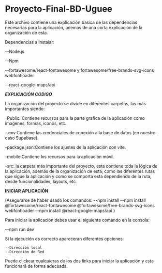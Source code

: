 # Proyecto-Final-BD-Uguee

Este archivo contiene una explicación basica de las dependencias necesarias para la aplicación, ademas de una corta explicación de la organización de esta.

Dependencias a instalar:

--Node.js

--Npm 

--fortawesome/react-fontawesome y fortawesome/free-brands-svg-icons webfontloader

--react-google-maps/api

***EXPLICACIÓN CODIGO***

La organización del proyecto se divide en diferentes carpetas, las más importantes siendo:


-Public: Contiene recursos para la parte grafica de la aplicación como imagenes, formas, iconos, etc.

-.env:Contiene las credenciales de conexión a la base de datos (en nuestro caso Supabase).
	
-package.json:Contiene los ajustes de la aplicación con vite.
	
-mobile:Contiene los recursos para la aplicación móvil.
	
-src: la carpeta más importante del proyecto, esta contiene toda la lógica de la aplicación, además de la organización de esta, como las diferentes rutas que sigue
	la aplicación y como se comporta esta dependiendo de la ruta, desde funcionalidades, layouts, etc.
	
	
		



**INICIAR APLICACIÓN**

(Asegurarse de haber usado los comandos:
    --npm install
    --npm install @fortawesome/react-fontawesome @fortawesome/free-brands-svg-icons webfontloader
    --npm install @react-google-maps/api
)


Para iniciar la aplicación debes usar el siguiente comando en la consola:

--npm run dev

Si la ejecución es correcto apareceran diferentes opciones:

	--Dirección local
	--Dirección de Red

Puede clickear cualquieras de los dos links para iniciar la aplicación y esta funcionará de forma adecuada.
